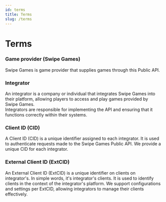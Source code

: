 ```yaml
---
id: terms
title: Terms
slug: /terms
---
```


# Terms

### Game provider (Swipe Games)

Swipe Games is game provider that supplies games through this Public API.

### Integrator

An integrator is a company or individual that integrates Swipe Games into their platform, allowing players to access and play games provided by Swipe Games.  
Integrators are responsible for implementing the API and ensuring that it functions correctly within their systems.

### Client ID (CID)

A Client ID (CID) is a unique identifier assigned to each integrator. It is used to authenticate requests made to the Swipe Games Public API. We provide a unique CID for each integrator.

### External Client ID (ExtCID)

An External Client ID (ExtCID) is a unique identifier on clients on integrator's. In simple words, it's integrator's clients. It is used to identify clients in the context of the integrator's platform. We support configurations and settings per ExtCID, allowing integrators to manage their clients effectively.
